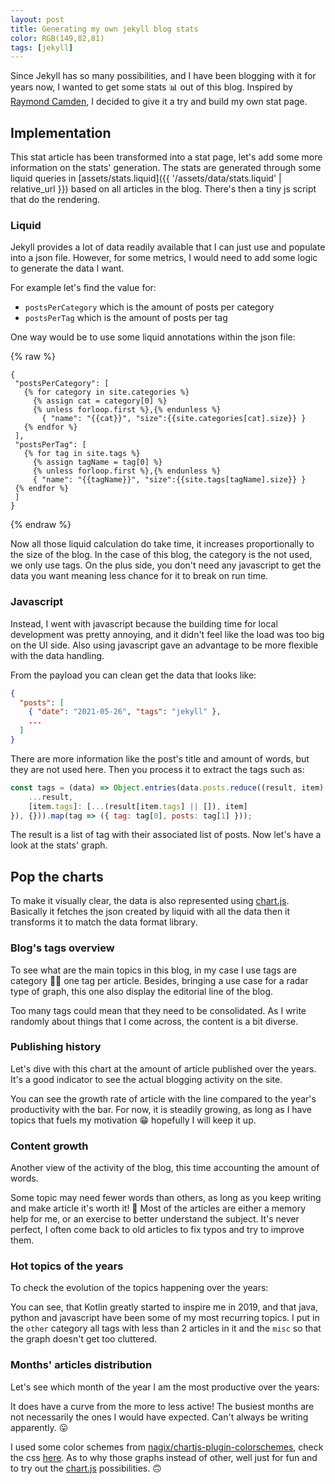```yaml
---
layout: post
title: Generating my own jekyll blog stats
color: RGB(149,82,81)
tags: [jekyll]
---
```


Since Jekyll has so many possibilities, and I have been blogging with it for years now, 
I wanted to get some stats 📊 out of this blog. 
Inspired by [Raymond Camden](https://www.raymondcamden.com/2018/07/21/building-a-stats-page-for-jekyll-blogs), 
I decided to give it a try and build my own stat page.

## Implementation

This stat article has been transformed into a stat page, let's add some more information on the stats' generation.
The stats are generated through some liquid queries in [assets/stats.liquid]({{ '/assets/data/stats.liquid' | relative_url }}) 
based on all articles in the blog.
There's then a tiny js script that do the rendering.

### Liquid

Jekyll provides a lot of data readily available that I can just use and populate into a json file. However, for some
metrics, I would need to add some logic to generate the data I want.

For example let's find the value for:

- `postsPerCategory` which is the amount of posts per category
- `postsPerTag` which is the amount of posts per tag

One way would be to use some liquid annotations within the json file:

{% raw %}
```liquid
{
 "postsPerCategory": [
   {% for category in site.categories %}
     {% assign cat = category[0] %}
     {% unless forloop.first %},{% endunless %}
       { "name": "{{cat}}", "size":{{site.categories[cat].size}} }
   {% endfor %}
 ],
 "postsPerTag": [
   {% for tag in site.tags %}
     {% assign tagName = tag[0] %}
     {% unless forloop.first %},{% endunless %}
     { "name": "{{tagName}}", "size":{{site.tags[tagName].size}} }
 {% endfor %}
 ]
}
```
{% endraw %}

Now all those liquid calculation do take time, it increases proportionally to the size of the blog. 
In the case of this blog, the category is the not used, we only use tags.
On the plus side, you don't need any javascript to get the data you want meaning less chance for it to break on run time.

### Javascript

Instead, I went with javascript because the building time for local development was pretty annoying, and it didn't feel
like the load was too big on the UI side.
Also using javascript gave an advantage to be more flexible with the data handling.

From the payload you can clean get the data that looks like:

```json
{
  "posts": [
    { "date": "2021-05-26", "tags": "jekyll" },
    ...
  ]
}
```

There are more information like the post's title and amount of words, but they are not used here.
Then you process it to extract the tags such as:

```js
const tags = (data) => Object.entries(data.posts.reduce((result, item) => ({
    ...result,
    [item.tags]: [...(result[item.tags] || []), item]
}), {})).map(tag => ({ tag: tag[0], posts: tag[1] }));
```

The result is a list of tag with their associated list of posts.
Now let's have a look at the stats' graph.

## Pop the charts

To make it visually clear, the data is also represented using [chart.js](https://www.chartjs.org/).
Basically it fetches the json created by liquid with all the data then it transforms it to match the data format library.

### Blog's tags overview

To see what are the main topics in this blog, in my case I use tags are category 🤷‍♀️ one tag per article.
Besides, bringing a use case for a radar type of graph, this one also display the editorial line of the blog.

<canvas id='radar-js' class='chart'></canvas>
<!-- <canvas id='pie-js' class='chart'></canvas> -->

Too many tags could mean that they need to be consolidated.
As I write randomly about things that I come across, the content is a bit diverse.

### Publishing history

Let's dive with this chart at the amount of article published over the years.
It's a good indicator to see the actual blogging activity on the site.

<canvas id='mixed-js' class='chart'></canvas>

You can see the growth rate of article with the line compared to the year's productivity with the bar.
For now, it is steadily growing, as long as I have topics that fuels my motivation 😁 hopefully I will keep it up.

### Content growth 

Another view of the activity of the blog, this time accounting the amount of words.

<canvas id='bubble-js' class='chart'></canvas>

Some topic may need fewer words than others, as long as you keep writing and make article it's worth it! 📝
Most of the articles are either a memory help for me, or an exercise to better understand the subject.
It's never perfect, I often come back to old articles to fix typos and try to improve them.

### Hot topics of the years

To check the evolution of the topics happening over the years:

<canvas id='stacked-bar-js' class='chart'></canvas>

You can see, that Kotlin greatly started to inspire me in 2019, and that java, python and javascript have been some of my most recurring topics.
I put in the `other` category all tags with less than 2 articles in it and the `misc` so that the graph doesn't get too cluttered.

### Months' articles distribution

Let's see which month of the year I am the most productive over the years:

<canvas id='stacked-bar-date-js' class='chart'></canvas>

It does have a curve from the more to less active! The busiest months are not necessarily the ones I would have expected.
Can't always be writing apparently. 😛

I used some color schemes from [nagix/chartjs-plugin-colorschemes](https://nagix.github.io/chartjs-plugin-colorschemes/colorchart.html), check the css [here](https://github.com/nagix/chartjs-plugin-colorschemes/blob/master/src/colorschemes/colorschemes.tableau.js).
As to why those graphs instead of other, well just for fun and to try out the [chart.js](https://www.chartjs.org/) possibilities. 🙃

<script src="https://cdn.jsdelivr.net/npm/chart.js@3.2.1/dist/chart.min.js" integrity="sha256-uVEHWRIr846/vAdLJeybWxjPNStREzOlqLMXjW/Saeo=" crossorigin="anonymous"></script>
<script src="{{ 'assets/js/stats.js' | relative_url }}"></script>

